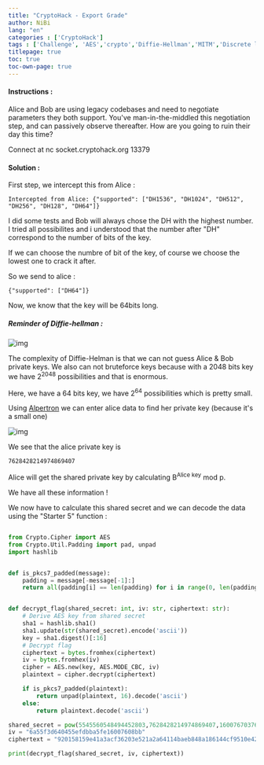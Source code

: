 ```yaml
---
title: "CryptoHack - Export Grade"
author: NiBi
lang: "en"
categories : ['CryptoHack']
tags : ['Challenge', 'AES','crypto','Diffie-Hellman','MITM','Discrete logarithm']
titlepage: true
toc: true
toc-own-page: true
---
```


#### Instructions : 

Alice and Bob are using legacy codebases and need to negotiate parameters they both support. You've man-in-the-middled this negotiation step, and can passively observe thereafter. How are you going to ruin their day this time?

Connect at nc socket.cryptohack.org 13379

#### Solution : 

First step, we intercept this from Alice : 

```text
Intercepted from Alice: {"supported": ["DH1536", "DH1024", "DH512", "DH256", "DH128", "DH64"]}
```

I did some tests and Bob will always chose the DH with the highest number. 
I tried all possibilites and i understood that the number after "DH" correspond to the number of bits of the key.

If we can choose the numbre of bit of the key, of course we choose the lowest one to crack it after.

So we send to alice : 
```text
{"supported": ["DH64"]}
```

Now, we know that the key will be 64bits long.

##### Reminder of Diffie-hellman : 

![img](../../assets/diffie-hellman-algorithm.webp)

The complexity of Diffie-Helman is that we can not guess Alice & Bob private keys. We also can not bruteforce keys because with a 2048 bits key we have 2<sup>2048</sup> possibilities and that is enormous.

Here, we have a 64 bits key, we have 2<sup>64</sup> possibilities which is pretty small.

Using [Alpertron](https://www.alpertron.com.ar/DILOG.HTM) we can enter alice data to find her private key (because it's a small one)

![img](../../assets/export_grade.png)

We see that the alice private key is 
```text
7628428214974869407
```

Alice will get the shared private key by calculating B<sup>Alice key</sup> mod p.

We have all these information !

We now have to calculate this shared secret and we can decode the data using the "Starter 5" function : 

```python

from Crypto.Cipher import AES
from Crypto.Util.Padding import pad, unpad
import hashlib


def is_pkcs7_padded(message):
    padding = message[-message[-1]:]
    return all(padding[i] == len(padding) for i in range(0, len(padding)))


def decrypt_flag(shared_secret: int, iv: str, ciphertext: str):
    # Derive AES key from shared secret
    sha1 = hashlib.sha1()
    sha1.update(str(shared_secret).encode('ascii'))
    key = sha1.digest()[:16]
    # Decrypt flag
    ciphertext = bytes.fromhex(ciphertext)
    iv = bytes.fromhex(iv)
    cipher = AES.new(key, AES.MODE_CBC, iv)
    plaintext = cipher.decrypt(ciphertext)

    if is_pkcs7_padded(plaintext):
        return unpad(plaintext, 16).decode('ascii')
    else:
        return plaintext.decode('ascii')

shared_secret = pow(5545560548494452803,7628428214974869407,16007670376277647657)
iv = "6a55f3d640455efdbba5fe16007608bb"
ciphertext = "920158159e41a3acf36203e521a2a64114baeb848a186144cf9510e42c0ac380"

print(decrypt_flag(shared_secret, iv, ciphertext))
```
